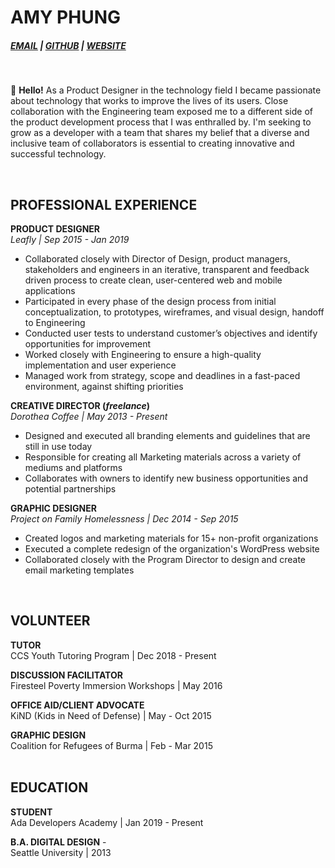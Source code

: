 # AMY PHUNG

 <h5> <a href="phung.amy85@gmail.com">EMAIL</a> | <a href="https://github.com/aphunk">GITHUB</a> | <a href="https://amyphung.xyz">WEBSITE</a></h5>
<br> 

:wave: **Hello!**
As a Product Designer in the technology field I became passionate about technology that works to improve the lives of its users. Close collaboration with the Engineering team exposed me to a different side of the product development process that I was enthralled by. I'm seeking to grow as a developer with a team that shares my belief that a diverse and inclusive team of collaborators is essential to creating innovative and successful technology.

<br> 

## PROFESSIONAL EXPERIENCE

**PRODUCT DESIGNER**
<br>*Leafly | Sep 2015 - Jan 2019*
- Collaborated closely with Director of Design, product managers, stakeholders and engineers in an iterative, transparent and feedback driven process to create clean, user-centered web and mobile applications
- Participated in every phase of the design process from initial conceptualization, to prototypes, wireframes, and visual design, handoff to Engineering
- Conducted user tests to understand customer’s objectives and identify opportunities for improvement
- Worked closely with Engineering to ensure a high-quality implementation and user experience
- Managed work from strategy, scope and deadlines in a fast-paced environment, against shifting priorities

**CREATIVE DIRECTOR (*freelance*)**
<br>*Dorothea Coffee | May 2013 - Present*
- Designed and executed all branding elements and guidelines that are still in use today
-	Responsible for creating all Marketing materials across a variety of mediums and platforms
- Collaborates with owners to identify new business opportunities and potential partnerships

**GRAPHIC DESIGNER**
<br>*Project on Family Homelessness | Dec 2014 - Sep 2015*
- Created logos and marketing materials for 15+ non-profit organizations
- Executed a complete redesign of the organization's WordPress website
- Collaborated closely with the Program Director to design and create email marketing templates
<br>

## VOLUNTEER

**TUTOR**
<br>CCS Youth Tutoring Program | Dec 2018 - Present<br>

**DISCUSSION FACILITATOR**
<br>Firesteel Poverty Immersion Workshops | May 2016<br>

**OFFICE AID/CLIENT ADVOCATE** 
<br>KiND (Kids in Need of Defense) | May - Oct 2015<br>

**GRAPHIC DESIGN** 
<BR>Coalition for Refugees of Burma | Feb - Mar 2015
<br>
<br>

## EDUCATION

**STUDENT** 
<br>Ada Developers Academy | Jan 2019 - Present

**B.A. DIGITAL DESIGN** -
<br>Seattle University | 2013


